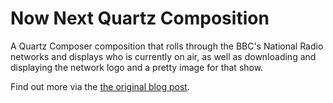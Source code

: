 Now Next Quartz Composition
===========================

A Quartz Composer composition that rolls through the BBC's National Radio networks and displays who is currently on air, as well as downloading and displaying the network logo and a pretty image for that show. 

Find out more via the [the original blog post](http://www.bbc.co.uk/blogs/radiolabs/2009/10/fun_with_quartz_composer_in_sn.shtml).
